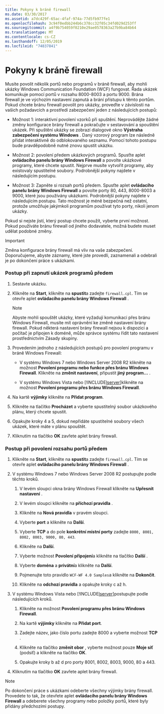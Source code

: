 ```yaml
---
title: Pokyny k bráně firewall
ms.date: 03/30/2017
ms.assetid: a7dc429f-65ac-4faf-974a-77d5fb977fe1
ms.openlocfilehash: 3c94f0edbb244b6c378cc32f05c34fd029d253ff
ms.sourcegitcommit: a4f9b754059f0210e29ae0578363a27b9ba84b64
ms.translationtype: MT
ms.contentlocale: cs-CZ
ms.lasthandoff: 12/05/2019
ms.locfileid: "74837841"
---
```

# <a name="firewall-instructions"></a>Pokyny k bráně firewall
Musíte povolit několik portů nebo programů v bráně firewall, aby mohli ukázky Windows Communication Foundation (WCF) fungovat. Řada ukázek komunikuje pomocí portů v rozsahu 8000-8003 a portu 9000. Brána firewall je ve výchozím nastavení zapnutá a brání přístupu k těmto portům. Pokud chcete bránu firewall povolit pro ukázky, proveďte v závislosti na vašich požadavcích a prostředí zabezpečení jeden z následujících postupů:  
  
- Možnost 1: interaktivní povolení vzorků při spuštění. Neprovádějte žádné změny konfigurace brány firewall a pokračujte v sestavování a spouštění ukázek. Při spuštění ukázky se zobrazí dialogové okno **Výstraha zabezpečení systému Windows** . Daný vzorový program lze následně přidat interaktivně do odblokovaného seznamu. Pomocí tohoto postupu bude pravděpodobně nutné znovu spustit ukázku.  
  
- Možnost 2: povolení předem ukázkových programů. Spusťte aplet **ovládacího panelu brány Windows Firewall** a povolte ukázkové programy, které chcete spustit. Nejprve musíte vytvořit programy, aby existovaly spustitelné soubory. Podrobnější pokyny najdete v následujícím postupu.  
  
- Možnost 3: Zapněte si rozsah portů předem. Spusťte aplet **ovládacího panelu** **brány Windows Firewall** a povolte porty 80, 443, 8000-8003 a 9000, které jsou používány ukázkami. Podrobnější pokyny najdete v následujícím postupu. Tato možnost je méně bezpečná než ostatní, protože umožňuje jakýmkoli programům používat tyto porty, nikoli jenom ukázky.  
  
 Pokud si nejste jistí, který postup chcete použít, vyberte první možnost. Pokud používáte bránu firewall od jiného dodavatele, možná budete muset udělat podobné změny.  
  
> [!IMPORTANT]
> Změna konfigurace brány firewall má vliv na vaše zabezpečení. Doporučujeme, abyste záznamy, které jste provedli, zaznamenali a odebrali je po dokončení práce s ukázkami.  
  
### <a name="to-enable-samples-programs-in-advance"></a>Postup při zapnutí ukázek programů předem  
  
1. Sestavte ukázku.  
  
2. Klikněte na **Start**, klikněte na **spustit**a zadejte `firewall.cpl`. Tím se otevře aplet **ovládacího panelu brány Windows Firewall** .  
  
    > [!NOTE]
    > Abyste mohli spouštět ukázky, které vyžadují komunikaci přes bránu Windows Firewall, musíte mít oprávnění ke změně nastavení brány firewall. Pokud některá nastavení brány firewall nejsou k dispozici a počítač je připojen k doméně, může správce systému řídit tato nastavení prostřednictvím Zásady skupiny.  
  
3. Provedením jednoho z následujících postupů pro povolení programu v bráně Windows Firewall:  
  
    - V systému Windows 7 nebo Windows Server 2008 R2 klikněte na možnost **Povolení programu nebo funkce přes bránu Windows Firewall**. Klikněte na **změnit nastavení**, připustit **jiný program...** .  
  
    - V systému Windows Vista nebo [!INCLUDE[lserver](../../../../includes/lserver-md.md)]klikněte na možnost **Povolení programu přes bránu Windows Firewall**.  
  
4. Na kartě **výjimky** klikněte na **Přidat program**.  
  
5. Klikněte na tlačítko **Procházet** a vyberte spustitelný soubor ukázkového plánu, který chcete spustit.  
  
6. Opakujte kroky 4 a 5, dokud nepřidáte spustitelné soubory všech ukázek, které máte v plánu spouštět.  
  
7. Kliknutím na tlačítko **OK** zavřete aplet brány firewall.  
  
### <a name="to-enable-a-port-range-in-advance"></a>Postup při povolení rozsahu portů předem  
  
1. Klikněte na **Start**, klikněte na **spustit**a zadejte `firewall.cpl`. Tím se otevře aplet **ovládacího panelu brány Windows Firewall** .  
  
2. V systému Windows 7 nebo Windows Server 2008 R2 postupujte podle těchto kroků.  
  
    1. V levém sloupci okna brány Windows Firewall klikněte na **Upřesnit nastavení** .  
  
    2. V levém sloupci klikněte na **příchozí pravidla** .  
  
    3. Klikněte na **Nová pravidla** v pravém sloupci.  
  
    4. Vyberte **port** a klikněte na **Další**.  
  
    5. Vyberte **TCP** a do pole **konkrétní místní porty** zadejte `8000, 8001, 8002, 8003, 9000, 80, 443`.  
  
    6. Klikněte na **Další**.  
  
    7. Vyberte možnost **Povolení připojení**a klikněte na tlačítko **Další** .  
  
    8. Vyberte **doména** a **privátní**a klikněte na **Další**.  
  
    9. Pojmenujte toto pravidlo `WCF-WF 4.0 Samples`a klikněte na **Dokončit**.  
  
    10. Klikněte na **odchozí pravidla** a opakujte kroky c až h.  
  
3. V systému Windows Vista nebo [!INCLUDE[lserver](../../../../includes/lserver-md.md)]postupujte podle následujících kroků.  
  
    1. Klikněte na možnost **Povolení programu přes bránu Windows Firewall**.  
  
    2. Na kartě **výjimky** klikněte na **Přidat port**.  
  
    3. Zadejte název, jako číslo portu zadejte 8000 a vyberte možnost **TCP** .  
  
    4. Klikněte na tlačítko **změnit obor** , vyberte možnost pouze **Moje síť** (podsíť) a klikněte na tlačítko **OK**.  
  
    5. Opakujte kroky b až d pro porty 8001, 8002, 8003, 9000, 80 a 443.  
  
4. Kliknutím na tlačítko **OK** zavřete aplet brány firewall.  
  
> [!NOTE]
> Po dokončení práce s ukázkami odeberte všechny výjimky brány firewall. Provedete to tak, že otevřete aplet **ovládacího panelu brány Windows Firewall** a odeberete všechny programy nebo položky portů, které byly přidány předchozími postupy.
